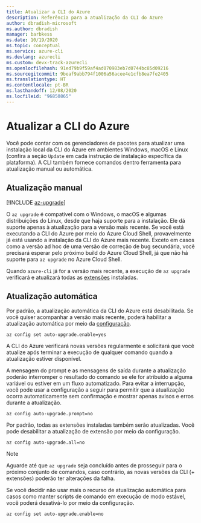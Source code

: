 ```yaml
---
title: Atualizar a CLI do Azure
description: Referência para a atualização da CLI do Azure
author: dbradish-microsoft
ms.author: dbradish
manager: barbkess
ms.date: 10/19/2020
ms.topic: conceptual
ms.service: azure-cli
ms.devlang: azurecli
ms.custom: devx-track-azurecli
ms.openlocfilehash: 91ed79b9f59af4ad070983eb7d0744bc85d09216
ms.sourcegitcommit: 9beaf9abb794f1006a56acee4e1cfb8ea7fe2405
ms.translationtype: HT
ms.contentlocale: pt-BR
ms.lasthandoff: 12/08/2020
ms.locfileid: "96850865"
---
```

# <a name="update-the-azure-cli"></a>Atualizar a CLI do Azure

Você pode contar com os gerenciadores de pacotes para atualizar uma instalação local da CLI do Azure em ambientes Windows, macOS e Linux (confira a seção `Update` em cada instrução de instalação específica da plataforma). A CLI também fornece comandos dentro ferramenta para atualização manual ou automática.

## <a name="manual-update"></a>Atualização manual
[!INCLUDE [az-upgrade](includes/az-upgrade.md)]

O `az upgrade` é compatível com o Windows, o macOS e algumas distribuições do Linux, desde que haja suporte para a instalação. Ele dá suporte apenas à atualização para a versão mais recente. Se você está executando a CLI do Azure por meio do Azure Cloud Shell, provavelmente já está usando a instalação da CLI do Azure mais recente. Exceto em casos como a versão ad hoc de uma versão de correção de bug secundária, você precisará esperar pelo próximo build do Azure Cloud Shell, já que não há suporte para `az upgrade` no Azure Cloud Shell.

Quando `azure-cli` já for a versão mais recente, a execução de `az upgrade` verificará e atualizará todas as [extensões](azure-cli-extensions-overview.md) instaladas.

## <a name="automatic-update"></a>Atualização automática

Por padrão, a atualização automática da CLI do Azure está desabilitada. Se você quiser acompanhar a versão mais recente, poderá habilitar a atualização automática por meio da [configuração](/cli/azure/config).

```azurecli
az config set auto-upgrade.enable=yes
```

A CLI do Azure verificará novas versões regularmente e solicitará que você atualize após terminar a execução de qualquer comando quando a atualização estiver disponível.

A mensagem do prompt e as mensagens de saída durante a atualização poderão interromper o resultado do comando se ele for atribuído a alguma variável ou estiver em um fluxo automatizado. Para evitar a interrupção, você pode usar a configuração a seguir para permitir que a atualização ocorra automaticamente sem confirmação e mostrar apenas avisos e erros durante a atualização.

```azurecli
az config auto-upgrade.prompt=no
```

Por padrão, todas as extensões instaladas também serão atualizadas. Você pode desabilitar a atualização de extensão por meio da configuração.

```azurecli
az config auto-upgrade.all=no
```

> [!NOTE]
> Aguarde até que `az upgrade` seja concluído antes de prosseguir para o próximo conjunto de comandos, caso contrário, as novas versões da CLI (+ extensões) poderão ter alterações da falha.

Se você decidir não usar mais o recurso de atualização automática para casos como manter scripts de comando em execução de modo estável, você poderá desativá-lo por meio da configuração.
```azurecli
az config set auto-upgrade.enable=no
```
